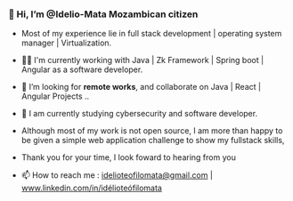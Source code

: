 ###  👋 Hi, I’m  @**Idelio-Mata** Mozambican citizen

- Most of my experience lie in full stack development | operating system manager | Virtualization.
-  👷‍♂️ I'm currently working with Java | Zk Framework | Spring boot | Angular as a software developer.


- 💞️ I’m looking for **remote works**, and collaborate on Java | React | Angular Projects ..
- 👀 I am currently studying cybersecurity and software developer.


- Although most of my work is not open source, I am more than happy to be given a simple web application challenge to show my fullstack skills,
- Thank you for your time, I look foward to hearing from you


- 📫 How to reach me : 
idelioteofilomata@gmail.com | www.linkedin.com/in/idélioteófilomata



















<!---
Idelio-Mata/Idelio-Mata is a ✨ special ✨ repository because its `README.md` (this file) appears on your GitHub profile.
You can click the Preview link to take a look at your changes.
--->
